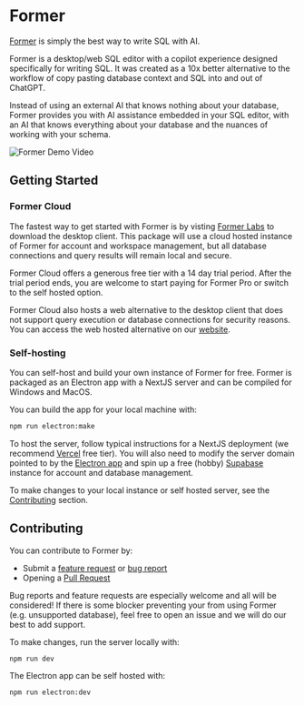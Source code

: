 # Former

[Former](https://formerlabs.com/) is simply the best way to write SQL with AI.

Former is a desktop/web SQL editor with a copilot experience designed specifically for writing SQL. It was created as a 10x better alternative to the workflow of copy pasting database context and SQL into and out of ChatGPT.

Instead of using an external AI that knows nothing about your database, Former provides you with AI assistance embedded in your SQL editor, with an AI that knows everything about your database and the nuances of working with your schema.

![Former Demo Video](docs/video-demo-cmdk.gif)


## Getting Started

### Former Cloud

The fastest way to get started with Former is by visting [Former Labs](https://formerlabs.com/products) to download the desktop client. This package will use a cloud hosted instance of Former for account and workspace management, but all database connections and query results will remain local and secure.

Former Cloud offers a generous free tier with a 14 day trial period. After the trial period ends, you are welcome to start paying for Former Pro or switch to the self hosted option.

Former Cloud also hosts a web alternative to the desktop client that does not support query execution or database connections for security reasons. You can access the web hosted alternative on our [website](https://formerlabs.com/products).

### Self-hosting

You can self-host and build your own instance of Former for free. Former is packaged as an Electron app with a NextJS server and can be compiled for Windows and MacOS.

You can build the app for your local machine with:
```bash
npm run electron:make
```

To host the server, follow typical instructions for a NextJS deployment (we recommend [Vercel](https://vercel.com/) free tier). You will also need to modify the server domain pointed to by the [Electron app](https://github.com/former-labs/former/blob/dev/src/electron/env.electron.js) and spin up a free (hobby) [Supabase](https://supabase.com/) instance for account and database management.


To make changes to your local instance or self hosted server, see the [Contributing](#contributing) section.


## Contributing

You can contribute to Former by:

- Submit a [feature request](https://github.com/former-labs/former/issues) or [bug report](https://github.com/former-labs/former/issues)
- Opening a [Pull Request](https://github.com/former-labs/former/pulls)

Bug reports and feature requests are especially welcome and all will be considered! If there is some blocker preventing your from using Former (e.g. unsupported database), feel free to open an issue and we will do our best to add support.

To make changes, run the server locally with:

```bash
npm run dev
```

The Electron app can be self hosted with:

```bash
npm run electron:dev
```
